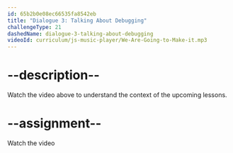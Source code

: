 ```yaml
---
id: 65b2b0e08ec66535fa8542eb
title: "Dialogue 3: Talking About Debugging"
challengeType: 21
dashedName: dialogue-3-talking-about-debugging
videoId: curriculum/js-music-player/We-Are-Going-to-Make-it.mp3
---
```


# --description--

Watch the video above to understand the context of the upcoming lessons.

# --assignment--

Watch the video
